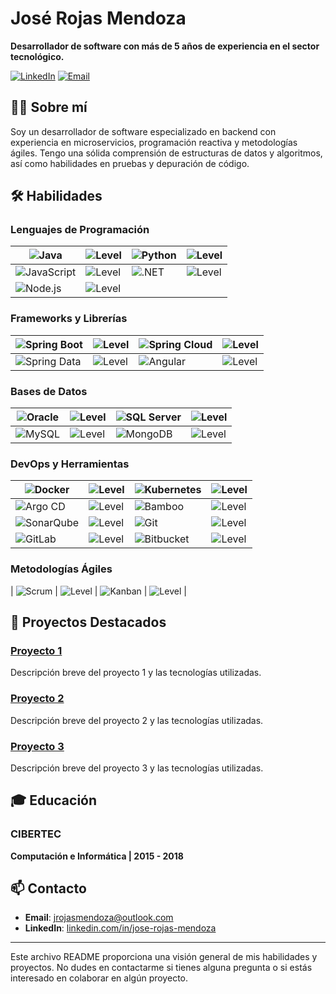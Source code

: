 # José Rojas Mendoza

**Desarrollador de software con más de 5 años de experiencia en el sector tecnológico.**

[![LinkedIn](https://img.shields.io/badge/LinkedIn-Profile-blue)](https://www.linkedin.com/in/jose-rojas-mendoza-290738132/)
[![Email](https://img.shields.io/badge/Email-jrojasmendoza%40outlook.com-informational)](mailto:jrojasmendoza@outlook.com)

## 👨‍💻 Sobre mí

Soy un desarrollador de software especializado en backend con experiencia en microservicios, programación reactiva y metodologías ágiles. Tengo una sólida comprensión de estructuras de datos y algoritmos, así como habilidades en pruebas y depuración de código.

## 🛠 Habilidades

### Lenguajes de Programación
| ![Java](https://img.shields.io/badge/Java-ED8B00?style=for-the-badge&logo=java&logoColor=white) | ![Level](https://progress-bar.dev/95) | ![Python](https://img.shields.io/badge/Python-3776AB?style=for-the-badge&logo=python&logoColor=white) | ![Level](https://progress-bar.dev/40) |
|---|---|---|---|
| ![JavaScript](https://img.shields.io/badge/JavaScript-F7DF1E?style=for-the-badge&logo=javascript&logoColor=black) | ![Level](https://progress-bar.dev/60) | ![.NET](https://img.shields.io/badge/.NET-512BD4?style=for-the-badge&logo=dotnet&logoColor=white) | ![Level](https://progress-bar.dev/65) |
| ![Node.js](https://img.shields.io/badge/Node.js-339933?style=for-the-badge&logo=nodedotjs&logoColor=white) | ![Level](https://progress-bar.dev/30) |   |   |

### Frameworks y Librerías
| ![Spring Boot](https://img.shields.io/badge/Spring%20Boot-6DB33F?style=for-the-badge&logo=springboot&logoColor=white) | ![Level](https://progress-bar.dev/80) | ![Spring Cloud](https://img.shields.io/badge/Spring%20Cloud-6DB33F?style=for-the-badge&logo=spring&logoColor=white) | ![Level](https://progress-bar.dev/85) |
|---|---|---|---|
| ![Spring Data](https://img.shields.io/badge/Spring%20Data-6DB33F?style=for-the-badge&logo=spring&logoColor=white) | ![Level](https://progress-bar.dev/80) | ![Angular](https://img.shields.io/badge/Angular-DD0031?style=for-the-badge&logo=angular&logoColor=white) | ![Level](https://progress-bar.dev/50) |

### Bases de Datos
| ![Oracle](https://img.shields.io/badge/Oracle-F80000?style=for-the-badge&logo=oracle&logoColor=white) | ![Level](https://progress-bar.dev/90) | ![SQL Server](https://img.shields.io/badge/SQL%20Server-CC2927?style=for-the-badge&logo=microsoftsqlserver&logoColor=white) | ![Level](https://progress-bar.dev/85) |
|---|---|---|---|
| ![MySQL](https://img.shields.io/badge/MySQL-4479A1?style=for-the-badge&logo=mysql&logoColor=white) | ![Level](https://progress-bar.dev/80) | ![MongoDB](https://img.shields.io/badge/MongoDB-47A248?style=for-the-badge&logo=mongodb&logoColor=white) | ![Level](https://progress-bar.dev/75) |

### DevOps y Herramientas
| ![Docker](https://img.shields.io/badge/Docker-2496ED?style=for-the-badge&logo=docker&logoColor=white) | ![Level](https://progress-bar.dev/85) | ![Kubernetes](https://img.shields.io/badge/Kubernetes-326CE5?style=for-the-badge&logo=kubernetes&logoColor=white) | ![Level](https://progress-bar.dev/80) |
|---|---|---|---|
| ![Argo CD](https://img.shields.io/badge/Argo%20CD-00BFFF?style=for-the-badge&logo=argo&logoColor=white) | ![Level](https://progress-bar.dev/75) | ![Bamboo](https://img.shields.io/badge/Bamboo-0052CC?style=for-the-badge&logo=bamboo&logoColor=white) | ![Level](https://progress-bar.dev/70) |
| ![SonarQube](https://img.shields.io/badge/SonarQube-4E9BCD?style=for-the-badge&logo=sonarqube&logoColor=white) | ![Level](https://progress-bar.dev/75) | ![Git](https://img.shields.io/badge/Git-F05032?style=for-the-badge&logo=git&logoColor=white) | ![Level](https://progress-bar.dev/90) |
| ![GitLab](https://img.shields.io/badge/GitLab-FC6D26?style=for-the-badge&logo=gitlab&logoColor=white) | ![Level](https://progress-bar.dev/85) | ![Bitbucket](https://img.shields.io/badge/Bitbucket-0052CC?style=for-the-badge&logo=bitbucket&logoColor=white) | ![Level](https://progress-bar.dev/80) |

### Metodologías Ágiles
| ![Scrum](https://img.shields.io/badge/Scrum-6DB33F?style=for-the-badge&logo=scrum&logoColor=white) | ![Level](https://progress-bar.dev/90) | ![Kanban](https://img.shields.io/badge/Kanban-0079BF?style=for-the-badge&logo=trello&logoColor=white) | ![Level](https://progress-bar.dev/85) |

## 🚀 Proyectos Destacados

### [Proyecto 1](https://github.com/tu_usuario/proyecto1)
Descripción breve del proyecto 1 y las tecnologías utilizadas.

### [Proyecto 2](https://github.com/tu_usuario/proyecto2)
Descripción breve del proyecto 2 y las tecnologías utilizadas.

### [Proyecto 3](https://github.com/tu_usuario/proyecto3)
Descripción breve del proyecto 3 y las tecnologías utilizadas.

## 🎓 Educación

### CIBERTEC
**Computación e Informática | 2015 - 2018**

## 📫 Contacto

- **Email**: [jrojasmendoza@outlook.com](mailto:jrojasmendoza@outlook.com)
- **LinkedIn**: [linkedin.com/in/jose-rojas-mendoza](https://www.linkedin.com/in/jose-rojas-mendoza-290738132/)

---

Este archivo README proporciona una visión general de mis habilidades y proyectos. No dudes en contactarme si tienes alguna pregunta o si estás interesado en colaborar en algún proyecto.
